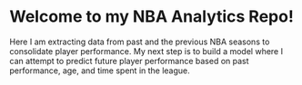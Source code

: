 # Welcome to my NBA Analytics Repo!

Here I am extracting data from past and the previous NBA seasons to consolidate player performance. My next step is to build a model where I can attempt to predict future player performance based on past performance, age, and time spent in the league.
